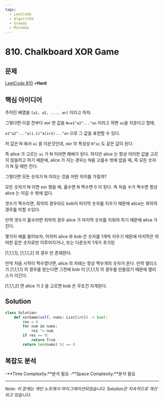 ```yaml
---
tags:
  - LeetCode
  - Algorithm
  - Greedy
  - Minimax
---
```


# 810. Chalkboard XOR Game

## 문제

[LeetCode 810](https://leetcode.com/problems/chalkboard-xor-game/) •**Hard**

## 핵심 아이디어

주어진 배열을 `[a1, a2, ..., an]` 이라고 하자.

그렇다면 이걸 전부다 xor 한 값을 `N=a1^a2^...^an` 이라고 하면 `ai`을 지운다고 할때,

`a1^a2^...^a(i-1)^a(i+1)...^an` 으로 그 값을 표현할 수 있다.

저 값은 N 에서 `ai` 을 지운것인데, xor 의 특성상 `N^ai` 도 같은 값이 된다.

즉 alice 가 고르는 `ai` 가 N 이라면 패배가 된다. 하지만 alice 는 항상 이러한 값을 고르지 않을려고 하기 때문에, alice 가 지는 경우는 N을 고를수 밖에 없을 때, 즉 모든 숫자가 N 일 때만 진다.

그렇다면 모든 숫자가 N 이라는 것을 어떤 의미를 가질까?

모든 숫자가 N 이면 xor 했을 때, 홀수면 N 짝수면 0 이 된다. 즉 처음 수가 짝수면 항상 alice 는 이길 수 밖에 없다.

갯수가 짝수라면, 최악의 경우라도 bob이 마지막 숫자를 지우기 때문에 alice는 최악의 경우를 피할 수있다.

만약 갯수가 홀수라면 최악의 경우 alice 가 마지막 숫자를 지워야 하기 때문에 alice 가 진다.

몇가지 예를 들어보자, 어차피 alice 와 bob 은 숫자를 1개씩 지우기 때문에 마지막은 어떠한 같은 숫자로만 이루어지거나, 또는 다른숫자 1개가 추가된

[1,1,1,1], [1,1,1,2] 의 경우 만 존재한다.

만약 처음 시작이 짝수였다면, alice 의 차례는 항상 짝수개의 숫자가 온다. 만약 앨리스가 [1,1,1,1] 의 경우를 받는다면 그전에 bob 이 [1,1,1,1] 의 경우를 만들었기 때문에 앨리스가 이긴다.

[1,1,1,2] 면 alice 가 2 을 고르면 bob 은 무조건 지게된다.

## Solution

```python
class Solution:
    def xorGame(self, nums: List[int]) -> bool:
        res = 0
        for num in nums:
            res ^= num
        if res == 0:
            return True
        return len(nums) %2 == 0
```

## 복잡도 분석

-**Time Complexity:**분석 필요
-**Space Complexity:**분석 필요

---

*Note: 이 문제는 개인 노트에서 마이그레이션되었습니다. Solution은 지속적으로 개선되고 있습니다.*
